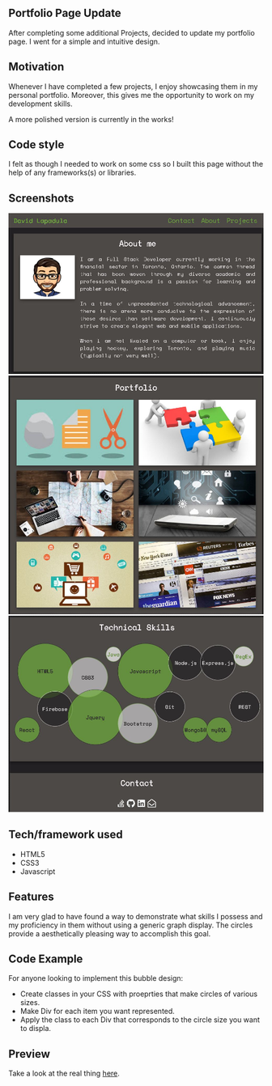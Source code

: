 ## Portfolio Page Update
After completing some additional Projects, decided to update my portfolio page. I went for a simple and intuitive design. 

## Motivation
Whenever I have completed a few projects, I enjoy showcasing them in my personal portfolio. Moreover, this gives me the opportunity to work on my development skills. 

A more polished version is currently in the works!

## Code style
I felt as though I needed to work on some css so I built this page without the help of any frameworks(s) or libraries. 

## Screenshots
![](./images/about.jpeg)   
![](./images/projects.jpeg)    
![](./images/contact.jpeg)   

## Tech/framework used
* HTML5
* CSS3
* Javascript

## Features
I am very glad to have found a way to demonstrate what skills I possess and my proficiency in them without using a generic graph display. The circles provide a aesthetically pleasing way to accomplish this goal. 

## Code Example
For anyone looking to implement this bubble design: 

* Create classes in your CSS with proeprties that make circles of various sizes.
* Make Div for each item you want represented. 
* Apply the class to each Div that corresponds to the circle size you want to displa. 


## Preview
Take a look at the real thing [here](https://davidlapadula.github.io/week17-Portfolio/).

